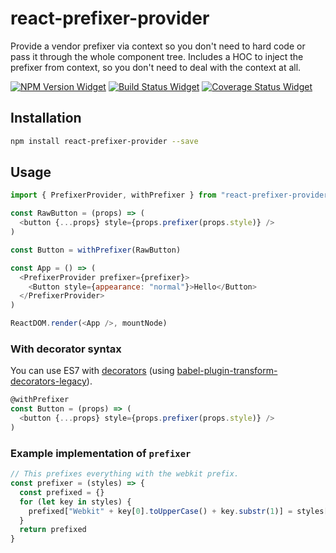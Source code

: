 # react-prefixer-provider

Provide a vendor prefixer via context so you don't need to hard code or pass it through the whole component tree.
Includes a HOC to inject the prefixer from context, so you don't need to deal with the context at all.

[![NPM Version Widget]][npm version]
[![Build Status Widget]][build status]
[![Coverage Status Widget]][coverage status]

## Installation

```sh
npm install react-prefixer-provider --save
```

## Usage

```javascript
import { PrefixerProvider, withPrefixer } from "react-prefixer-provider"

const RawButton = (props) => (
  <button {...props} style={props.prefixer(props.style)} />
)

const Button = withPrefixer(RawButton)

const App = () => (
  <PrefixerProvider prefixer={prefixer}>
    <Button style={appearance: "normal"}>Hello</Button>
  </PrefixerProvider>
)

ReactDOM.render(<App />, mountNode)
```

### With decorator syntax

You can use ES7 with [decorators](https://github.com/wycats/javascript-decorators) (using [babel-plugin-transform-decorators-legacy](https://github.com/loganfsmyth/babel-plugin-transform-decorators-legacy)).

```javascript
@withPrefixer
const Button = (props) => (
  <button {...props} style={props.prefixer(props.style)} />
)
```

### Example implementation of `prefixer`

```javascript
// This prefixes everything with the webkit prefix.
const prefixer = (styles) => {
  const prefixed = {}
  for (let key in styles) {
    prefixed["Webkit" + key[0].toUpperCase() + key.substr(1)] = styles[key]
  }
  return prefixed
}
```

[npm version]: https://www.npmjs.com/package/react-prefixer-provider

[npm version widget]: https://img.shields.io/npm/v/react-prefixer-provider.svg?style=flat-square

[build status]: https://travis-ci.org/wikiwi/react-prefixer-provider

[build status widget]: https://img.shields.io/travis/wikiwi/react-prefixer-provider/master.svg?style=flat-square

[coverage status]: https://coveralls.io/github/wikiwi/react-prefixer-provider?branch=master

[coverage status widget]: https://img.shields.io/coveralls/wikiwi/react-prefixer-provider/master.svg?style=flat-square


